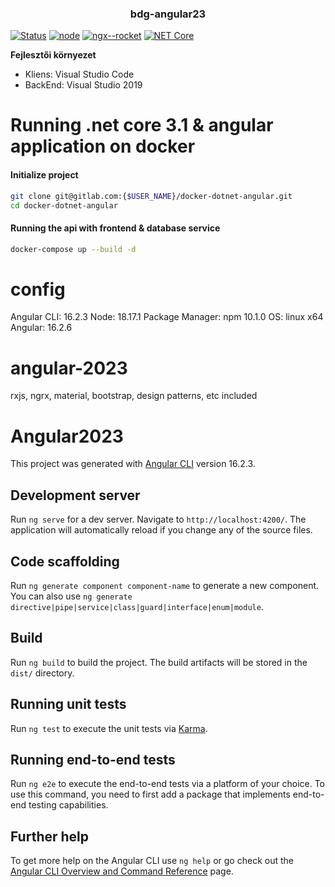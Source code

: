 <div align="center">
 <img str="https://github.com/blaisedegrille/bdg-angular23/blob/main/src/assets/logo.png"><img>
</div> 
<h3 align="center">bdg-angular23</h3>


[![Status](https://img.shields.io/badge/status-active-success.svg)]()
[![node](https://img.shields.io/badge/node-14.15.1-green)]()
[![ngx--rocket](https://img.shields.io/badge/ngx--rocket-9.1.0-green)]()
[![NET Core](https://img.shields.io/badge/.NETCore-3.1.0-green)]()
</div>

**Fejlesztői környezet**

- Kliens: Visual Studio Code
- BackEnd: Visual Studio 2019

# Running .net core 3.1 & angular application on docker

#### Initialize project
```bash
git clone git@gitlab.com:{$USER_NAME}/docker-dotnet-angular.git
cd docker-dotnet-angular
```

#### Running the api with frontend & database service
```bash
docker-compose up --build -d
```

# config

Angular CLI: 16.2.3
Node: 18.17.1
Package Manager: npm 10.1.0
OS: linux x64
Angular: 16.2.6

# angular-2023

rxjs, ngrx, material, bootstrap, design patterns, etc included

# Angular2023

This project was generated with [Angular CLI](https://github.com/angular/angular-cli) version 16.2.3.

## Development server

Run `ng serve` for a dev server. Navigate to `http://localhost:4200/`. The application will automatically reload if you change any of the source files.

## Code scaffolding

Run `ng generate component component-name` to generate a new component. You can also use `ng generate directive|pipe|service|class|guard|interface|enum|module`.

## Build

Run `ng build` to build the project. The build artifacts will be stored in the `dist/` directory.

## Running unit tests

Run `ng test` to execute the unit tests via [Karma](https://karma-runner.github.io).

## Running end-to-end tests

Run `ng e2e` to execute the end-to-end tests via a platform of your choice. To use this command, you need to first add a package that implements end-to-end testing capabilities.

## Further help

To get more help on the Angular CLI use `ng help` or go check out the [Angular CLI Overview and Command Reference](https://angular.io/cli) page.
